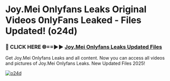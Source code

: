 # Joy.Mei Onlyfans Leaks Original Videos 0nlyFans Leaked - Files Updated! (o24d)

<h3>🔴 CLICK HERE 🌐==►► <a href="https://tinyurl.com/2wckxsce" rel="nofollow">Joy.Mei Onlyfans Leaks Updated Files</a></h3>

Get Joy.Mei Onlyfans Leaks and all content. Now you can access all videos and pictures of Joy.Mei Onlyfans Leaks. New Updated Files 2025!

[![o24d](https://i.imgur.com/AFduVYN.gif)](https://tinyurl.com/2wckxsce)
